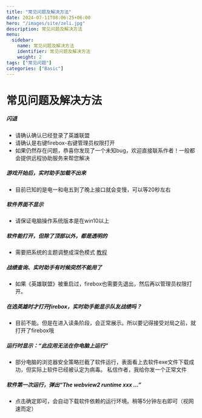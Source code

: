 ```yaml
---
title: "常见问题及解决方法"
date: 2024-07-11T08:06:25+06:00
hero: "/images/site/zeli.jpg"
description: 常见问题及解决方法
menu:
  sidebar:
    name: 常见问题及解决方法
    identifier: 常见问题及解决方法
    weight: 2
tags: ["常见问题"]
categories: ["Basic"]
---
```


# 常见问题及解决方法
##### 闪退
- 请确认确认已经登录了英雄联盟
- 请确认是右键firebox-右键管理员权限打开
- 如果仍然存在问题，恭喜你发现了一个未知bug，欢迎直接联系作者！一般都会提供远程协助服务来帮您解决
##### 游戏开始后，实时助手加载不出来
- 目前已知的是电一和电五到了晚上接口就会变慢，可以等20秒左右
##### 软件界面不显示
- 请保证电脑操作系统版本是在win10以上
##### 软件能打开，但除了顶部以外，都是透明的
- 需要把系统的主题调整成深色模式 [教程](https://zhuanlan.zhihu.com/p/100716219)
##### 战绩查询、实时助手有时候突然不能用了
- 如果《英雄联盟》被重启过，firebox也需要先退出，然后再以管理员权限打开。
##### 在选英雄时才打开firebox，实时助手能显示队友战绩吗？
- 目前不能。但是在进入读条阶段，会正常展示。所以要记得接受对局之前，就打开了firebox哦
##### 运行时显示：“此应用无法在你电脑上运行”
- 部分电脑的浏览器安全策略拦截了软件运行，表面看上去软件exe文件下载成功，但实际上软件已经被认定为病毒。 
私信作者，我给你发一个正常文件
##### 软件第一次运行，弹出“The webview2 runtime xxx ...”
- 点击确定即可，会自动下载软件依赖的运行环境。稍等5分钟左右即可（视网速而定）
